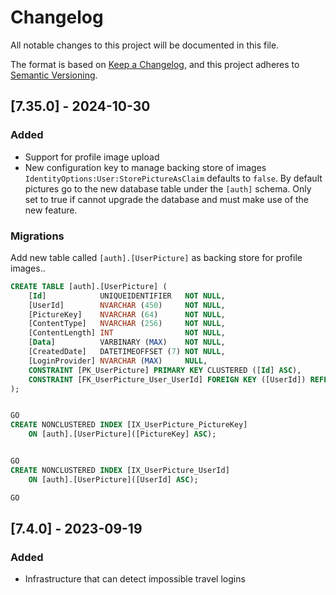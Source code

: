 ﻿# Changelog

All notable changes to this project will be documented in this file.

The format is based on [Keep a Changelog](https://keepachangelog.com/en/1.0.0/),
and this project adheres to [Semantic Versioning](https://semver.org/spec/v2.0.0.html).

## [7.35.0] - 2024-10-30
### Added 
- Support for profile image upload
- New configuration key to manage backing store of images `IdentityOptions:User:StorePictureAsClaim` defaults to `false`. 
  By default pictures go to the new database table under the `[auth]` schema. 
  Only set to true if cannot upgrade the database and must make use of the new feature.

### Migrations
Add new table called `[auth].[UserPicture]` as backing store for profile images..
```sql
CREATE TABLE [auth].[UserPicture] (
    [Id]            UNIQUEIDENTIFIER   NOT NULL,
    [UserId]        NVARCHAR (450)     NOT NULL,
    [PictureKey]    NVARCHAR (64)      NOT NULL,
    [ContentType]   NVARCHAR (256)     NOT NULL,
    [ContentLength] INT                NOT NULL,
    [Data]          VARBINARY (MAX)    NOT NULL,
    [CreatedDate]   DATETIMEOFFSET (7) NOT NULL,
    [LoginProvider] NVARCHAR (MAX)     NULL,
    CONSTRAINT [PK_UserPicture] PRIMARY KEY CLUSTERED ([Id] ASC),
    CONSTRAINT [FK_UserPicture_User_UserId] FOREIGN KEY ([UserId]) REFERENCES [auth].[User] ([Id]) ON DELETE CASCADE
);


GO
CREATE NONCLUSTERED INDEX [IX_UserPicture_PictureKey]
    ON [auth].[UserPicture]([PictureKey] ASC);


GO
CREATE NONCLUSTERED INDEX [IX_UserPicture_UserId]
    ON [auth].[UserPicture]([UserId] ASC);

GO
```
 
## [7.4.0] - 2023-09-19
### Added
- Infrastructure that can detect impossible travel logins

